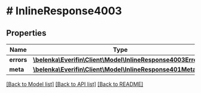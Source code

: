 # # InlineResponse4003

## Properties

Name | Type | Description | Notes
------------ | ------------- | ------------- | -------------
**errors** | [**\belenka\Everifin\Client\Model\InlineResponse4003Errors[]**](InlineResponse4003Errors.md) |  | [optional]
**meta** | [**\belenka\Everifin\Client\Model\InlineResponse401Meta**](InlineResponse401Meta.md) |  | [optional]

[[Back to Model list]](../../README.md#models) [[Back to API list]](../../README.md#endpoints) [[Back to README]](../../README.md)
